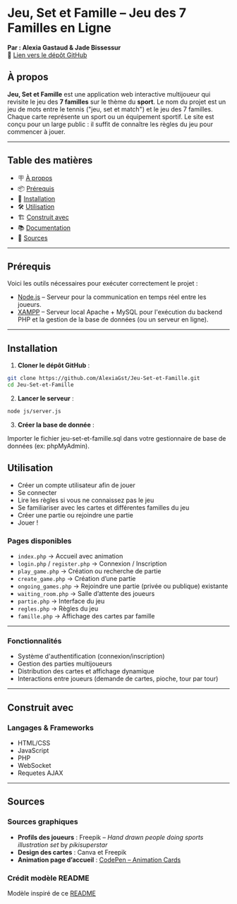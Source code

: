 # Jeu, Set et Famille – Jeu des 7 Familles en Ligne


**Par : Alexia Gastaud & Jade Bissessur**  
🔗 [Lien vers le dépôt GitHub](https://github.com/AlexiaGst/Jeu-Set-et-Famille)


## À propos


**Jeu, Set et Famille** est une application web interactive multijoueur qui revisite le jeu des **7 familles** sur le thème du **sport**. Le nom du projet est un jeu de mots entre le tennis ("jeu, set et match") et le jeu des 7 familles.  
Chaque carte représente un sport ou un équipement sportif. Le site est conçu pour un large public : il suffit de connaître les règles du jeu pour commencer à jouer.




---


## Table des matières


- 🪧 [À propos](#à-propos)
- 📦 [Prérequis](#prérequis)
- 🚀 [Installation](#installation)
- 🛠️ [Utilisation](#utilisation)
- 🏗️ [Construit avec](#construit-avec)
- 📚 [Documentation](#documentation)
- 📝 [Sources](#sources)


---


## Prérequis


Voici les outils nécessaires pour exécuter correctement le projet :


- [Node.js](https://nodejs.org/) – Serveur pour la communication en temps réel entre les joueurs.
- [XAMPP](https://www.apachefriends.org/fr/index.html) – Serveur local Apache + MySQL pour l'exécution du backend PHP et la gestion de la base de données (ou un serveur en ligne).


---


##  Installation


1. **Cloner le dépôt GitHub** :


```bash
git clone https://github.com/AlexiaGst/Jeu-Set-et-Famille.git
cd Jeu-Set-et-Famille
```

2. **Lancer le serveur** :

```bash
node js/server.js
```

3. **Créer la base de donnée** :


Importer le fichier jeu-set-et-famille.sql dans votre gestionnaire de base de données (ex: phpMyAdmin).

## Utilisation

- Créer un compte utilisateur afin de jouer
- Se connecter 
- Lire les règles si vous ne connaissez pas le jeu
- Se familiariser avec les cartes et différentes familles du jeu
- Créer une partie ou rejoindre une partie 
- Jouer !

### Pages disponibles

- `index.php` → Accueil avec animation  
- `login.php` / `register.php` → Connexion / Inscription  
- `play_game.php` → Création ou recherche de partie  
- `create_game.php` → Création d’une partie  
- `ongoing_games.php` → Rejoindre une partie (privée ou publique) existante  
- `waiting_room.php` → Salle d’attente des joueurs  
- `partie.php` → Interface du jeu  
- `regles.php` → Règles du jeu  
- `famille.php` → Affichage des cartes par famille 

---

### Fonctionnalités

- Système d'authentification (connexion/inscription)  
- Gestion des parties multijoueurs  
- Distribution des cartes et affichage dynamique  
- Interactions entre joueurs (demande de cartes, pioche, tour par tour)

---

## Construit avec

### Langages & Frameworks

- HTML/CSS  
- JavaScript  
- PHP  
- WebSocket
- Requetes AJAX

---

## Sources

### Sources graphiques

- **Profils des joueurs** : Freepik – *Hand drawn people doing sports illustration set* by *pikisuperstar*  
- **Design des cartes** : Canva et Freepik  
- **Animation page d’accueil** : [CodePen – Animation Cards](https://codepen.io/waseem-polus/pen/NWLVzwb)

### Crédit modèle README

Modèle inspiré de ce [README](https://gist.github.com/marc-gavanier/8e2a2a14a888deb80978373e51682bfb)


